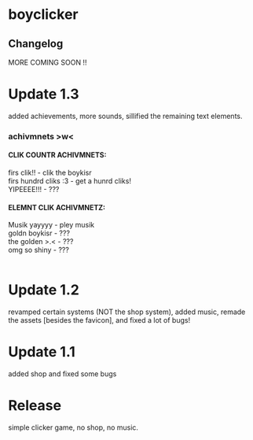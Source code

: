# boyclicker

## Changelog
MORE COMING SOON !!
# Update 1.3 
added achievements, more sounds, sillified the remaining text elements.
### achivmnets >w<
#### CLIK COUNTR ACHIVMNETS:
firs clik!! - clik the boykisr<br>
firs hundrd cliks :3 - get a hunrd cliks!<br>
YIPEEEE!!! - ???<br>
#### ELEMNT CLIK ACHIVMNETZ:
Musik yayyyy - pley musik<br>
goldn boykisr - ???<br>
the golden >.< - ???<br>
omg so shiny - ???<br>
<br>
# Update 1.2
revamped certain systems (NOT the shop system), added music, remade the assets [besides the favicon], and fixed a lot of bugs!
# Update 1.1
added shop and fixed some bugs
# Release
simple clicker game, no shop, no music.
